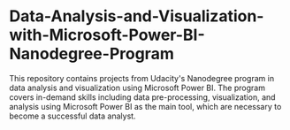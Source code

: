 # Data-Analysis-and-Visualization-with-Microsoft-Power-BI-Nanodegree-Program
This repository contains projects from Udacity's Nanodegree program in data analysis and visualization using Microsoft Power BI.
The program covers in-demand skills including data pre-processing, visualization, and analysis using Microsoft Power BI as the main tool, which are necessary to become a successful data analyst.

